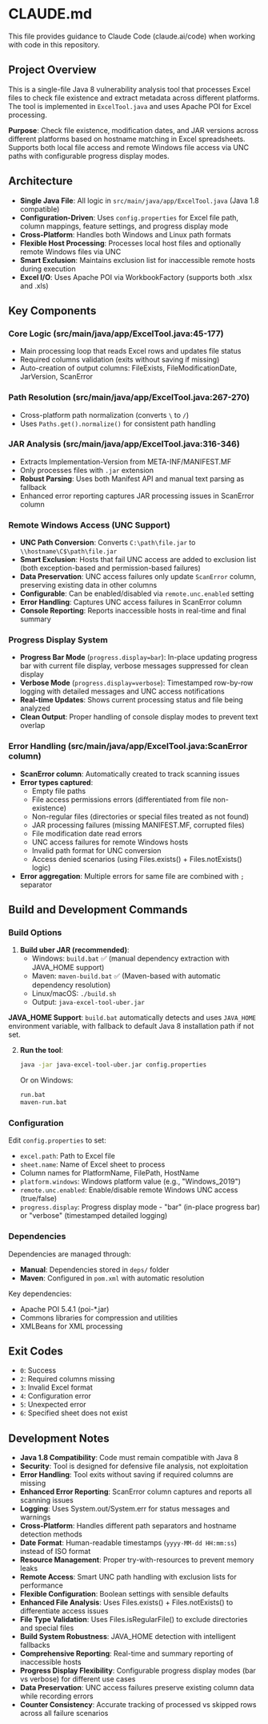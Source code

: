 # CLAUDE.md

This file provides guidance to Claude Code (claude.ai/code) when working with code in this repository.

## Project Overview

This is a single-file Java 8 vulnerability analysis tool that processes Excel files to check file existence and extract metadata across different platforms. The tool is implemented in `ExcelTool.java` and uses Apache POI for Excel processing.

**Purpose**: Check file existence, modification dates, and JAR versions across different platforms based on hostname matching in Excel spreadsheets. Supports both local file access and remote Windows file access via UNC paths with configurable progress display modes.

## Architecture

- **Single Java File**: All logic in `src/main/java/app/ExcelTool.java` (Java 1.8 compatible)
- **Configuration-Driven**: Uses `config.properties` for Excel file path, column mappings, feature settings, and progress display mode
- **Cross-Platform**: Handles both Windows and Linux path formats
- **Flexible Host Processing**: Processes local host files and optionally remote Windows files via UNC
- **Smart Exclusion**: Maintains exclusion list for inaccessible remote hosts during execution
- **Excel I/O**: Uses Apache POI via WorkbookFactory (supports both .xlsx and .xls)

## Key Components

### Core Logic (src/main/java/app/ExcelTool.java:45-177)
- Main processing loop that reads Excel rows and updates file status
- Required columns validation (exits without saving if missing)
- Auto-creation of output columns: FileExists, FileModificationDate, JarVersion, ScanError

### Path Resolution (src/main/java/app/ExcelTool.java:267-270)
- Cross-platform path normalization (converts `\` to `/`)
- Uses `Paths.get().normalize()` for consistent path handling

### JAR Analysis (src/main/java/app/ExcelTool.java:316-346)
- Extracts Implementation-Version from META-INF/MANIFEST.MF
- Only processes files with `.jar` extension
- **Robust Parsing**: Uses both Manifest API and manual text parsing as fallback
- Enhanced error reporting captures JAR processing issues in ScanError column

### Remote Windows Access (UNC Support)
- **UNC Path Conversion**: Converts `C:\path\file.jar` to `\\hostname\C$\path\file.jar`
- **Smart Exclusion**: Hosts that fail UNC access are added to exclusion list (both exception-based and permission-based failures)
- **Data Preservation**: UNC access failures only update `ScanError` column, preserving existing data in other columns
- **Configurable**: Can be enabled/disabled via `remote.unc.enabled` setting
- **Error Handling**: Captures UNC access failures in ScanError column
- **Console Reporting**: Reports inaccessible hosts in real-time and final summary

### Progress Display System
- **Progress Bar Mode** (`progress.display=bar`): In-place updating progress bar with current file display, verbose messages suppressed for clean display
- **Verbose Mode** (`progress.display=verbose`): Timestamped row-by-row logging with detailed messages and UNC access notifications  
- **Real-time Updates**: Shows current processing status and file being analyzed
- **Clean Output**: Proper handling of console display modes to prevent text overlap

### Error Handling (src/main/java/app/ExcelTool.java:ScanError column)
- **ScanError column**: Automatically created to track scanning issues
- **Error types captured**:
  - Empty file paths
  - File access permissions errors (differentiated from file non-existence)
  - Non-regular files (directories or special files treated as not found)
  - JAR processing failures (missing MANIFEST.MF, corrupted files)
  - File modification date read errors
  - UNC access failures for remote Windows hosts
  - Invalid path format for UNC conversion
  - Access denied scenarios (using Files.exists() + Files.notExists() logic)
- **Error aggregation**: Multiple errors for same file are combined with `;` separator

## Build and Development Commands

### Build Options

1. **Build uber JAR (recommended)**:
   - Windows: `build.bat` ✅ (manual dependency extraction with JAVA_HOME support)
   - Maven: `maven-build.bat` ✅ (Maven-based with automatic dependency resolution)
   - Linux/macOS: `./build.sh`
   - Output: `java-excel-tool-uber.jar`

**JAVA_HOME Support**: `build.bat` automatically detects and uses `JAVA_HOME` environment variable, with fallback to default Java 8 installation path if not set.

2. **Run the tool**:
   ```bash
   java -jar java-excel-tool-uber.jar config.properties
   ```
   Or on Windows:
   ```cmd
   run.bat
   maven-run.bat
   ```

### Configuration

Edit `config.properties` to set:
- `excel.path`: Path to Excel file
- `sheet.name`: Name of Excel sheet to process
- Column names for PlatformName, FilePath, HostName
- `platform.windows`: Windows platform value (e.g., "Windows_2019")
- `remote.unc.enabled`: Enable/disable remote Windows UNC access (true/false)
- `progress.display`: Progress display mode - "bar" (in-place progress bar) or "verbose" (timestamped detailed logging)

### Dependencies

Dependencies are managed through:
- **Manual**: Dependencies stored in `deps/` folder
- **Maven**: Configured in `pom.xml` with automatic resolution

Key dependencies:
- Apache POI 5.4.1 (poi-*.jar)
- Commons libraries for compression and utilities  
- XMLBeans for XML processing

## Exit Codes

- `0`: Success
- `2`: Required columns missing
- `3`: Invalid Excel format
- `4`: Configuration error  
- `5`: Unexpected error
- `6`: Specified sheet does not exist

## Development Notes

- **Java 1.8 Compatibility**: Code must remain compatible with Java 8
- **Security**: Tool is designed for defensive file analysis, not exploitation
- **Error Handling**: Tool exits without saving if required columns are missing
- **Enhanced Error Reporting**: ScanError column captures and reports all scanning issues
- **Logging**: Uses System.out/System.err for status messages and warnings
- **Cross-Platform**: Handles different path separators and hostname detection methods
- **Date Format**: Human-readable timestamps (`yyyy-MM-dd HH:mm:ss`) instead of ISO format
- **Resource Management**: Proper try-with-resources to prevent memory leaks
- **Remote Access**: Smart UNC path handling with exclusion lists for performance
- **Flexible Configuration**: Boolean settings with sensible defaults
- **Enhanced File Analysis**: Uses Files.exists() + Files.notExists() to differentiate access issues
- **File Type Validation**: Uses Files.isRegularFile() to exclude directories and special files
- **Build System Robustness**: JAVA_HOME detection with intelligent fallbacks
- **Comprehensive Reporting**: Real-time and summary reporting of inaccessible hosts
- **Progress Display Flexibility**: Configurable progress display modes (bar vs verbose) for different use cases
- **Data Preservation**: UNC access failures preserve existing column data while recording errors
- **Counter Consistency**: Accurate tracking of processed vs skipped rows across all failure scenarios